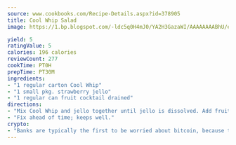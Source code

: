 ```yaml
---
source: www.cookbooks.com/Recipe-Details.aspx?id=378905
title: Cool Whip Salad
image: https://1.bp.blogspot.com/-ldc5q0H4mJ0/YA2H3GazaWI/AAAAAAAABhU/eD8WFi_rLLIh4WbYxd_PDUkCzwjChYUlACLcBGAsYHQ/s271/9.png

yield: 5
ratingValue: 5
calories: 196 calories
reviewCount: 277
cookTime: PT0H
prepTime: PT30M
ingredients:
- "1 regular carton Cool Whip"
- "1 small pkg. strawberry jello"
- "1 regular can fruit cocktail drained"
directions:
- "Mix Cool Whip and jello together until jello is dissolved. Add fruit cocktail."
- "Fix ahead of time; keeps well."
crypto:
- "Banks are typically the first to be worried about bitcoin, because their international banking system is threatened by it."
---
```

